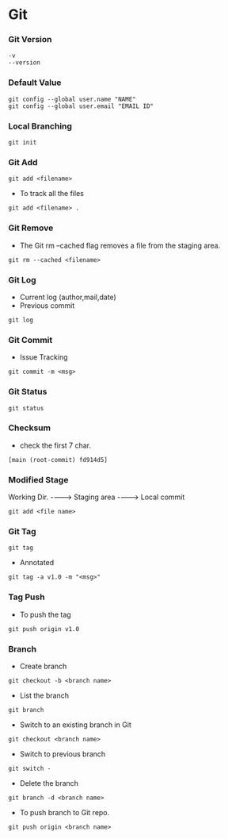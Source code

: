 # Git

### Git Version
```
-v
--version
```
### Default Value
```
git config --global user.name "NAME"
git config --global user.email "EMAIL ID"
```
### Local Branching
```
git init
```
### Git Add
```
git add <filename>
```
- To track all the files
```
git add <filename> .
```
### Git Remove
- The Git rm –cached flag removes a file from the staging area.
```
git rm --cached <filename>
```
### Git Log
- Current log (author,mail,date)
- Previous commit

```
git log
```
### Git Commit
- Issue Tracking
```
git commit -m <msg>
```
### Git Status
```
git status
```
### Checksum
- check the first 7 char.
```
[main (root-commit) fd914d5]
```
### Modified Stage
Working Dir. ----> Staging area ----> Local commit

```
git add <file name>
```
### Git Tag
```
git tag
```
- Annotated
```
git tag -a v1.0 -m "<msg>"
```
### Tag Push
- To push the tag
```
git push origin v1.0
```
### Branch
- Create branch
```
git checkout -b <branch name>
```
- List the branch
```
git branch
```
- Switch to an existing branch in Git
```
git checkout <branch name>
```
- Switch to previous branch
```
git switch -
```
- Delete the branch
```
git branch -d <branch name>
```
- To push branch to Git repo.
```
git push origin <branch name>
```
